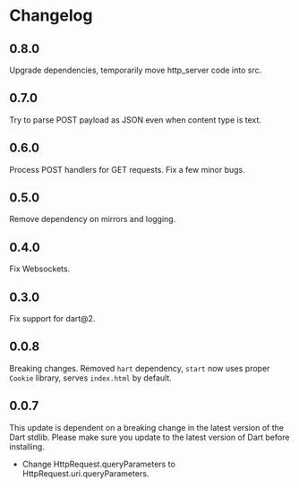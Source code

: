 # Changelog

## 0.8.0

Upgrade dependencies, temporarily move http_server code into src.

## 0.7.0

Try to parse POST payload as JSON even when content type is text.

## 0.6.0

Process POST handlers for GET requests. Fix a few minor bugs.

## 0.5.0

Remove dependency on mirrors and logging.

## 0.4.0

Fix Websockets.

## 0.3.0

Fix support for dart@2.

## 0.0.8

Breaking changes. Removed `hart` dependency, `start` now uses proper `Cookie` library,
serves `index.html` by default.

## 0.0.7

This update is dependent on a breaking change in the latest version of the Dart
stdlib. Please make sure you update to the latest version of Dart before
installing.

* Change HttpRequest.queryParameters to HttpRequest.uri.queryParameters.
